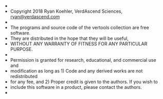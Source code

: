 *
* Copyright 2018 Ryan Koehler, VerdAscend Sciences, ryan@verdascend.com
*
* The programs and source code of the vertools collection are free software.
* They are distributed in the hope that they will be useful,
* WITHOUT ANY WARRANTY OF FITNESS FOR ANY PARTICULAR PURPOSE.  
* 
* Permission is granted for research, educational, and commercial use and 
* modification as long as 1) Code and any derived works are not redistributed
* for any fee, and 2) Proper credit is given to the authors. If you wish to 
* include this software in a product, please contact the authors.
*
